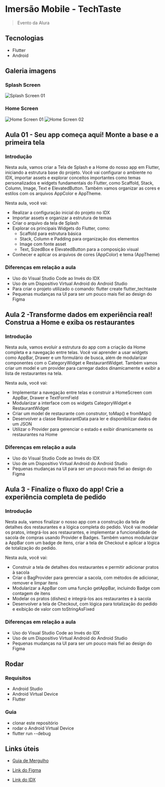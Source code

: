 # Imersão Mobile - TechTaste

> Evento da Alura

## Tecnologias

- Flutter
- Android

## Galeria imagens

### Splash Screen

![Splash Screen 01](/files/splash_screen_01.png)

### Home Screen

![Home Screen 01](/files/home_screen_01.png)
![Home Screen 02](/files/home_screen_02.png)

## Aula 01 - Seu app começa aqui! Monte a base e a primeira tela

### Introdução

Nesta aula, vamos criar a Tela de Splash e a Home do nosso app em Flutter, iniciando a estrutura base do projeto. Você vai configurar o ambiente no IDX, importar assets e explorar conceitos importantes como temas personalizados e widgets fundamentais do Flutter, como Scaffold, Stack, Column, Image, Text e ElevatedButton. Também vamos organizar as cores e estilos com os arquivos AppColor e AppTheme.

Nesta aula, você vai:

- Realizar a configuração inicial do projeto no IDX
- Importar assets e organizar a estrutura de temas
- Criar o arquivo da tela de Splash
- Explorar os principais Widgets do Flutter, como:
  - Scaffold para estrutura básica
  - Stack, Column e Padding para organização dos elementos
  - Image com fonte asset
  - Text, SizedBox e ElevatedButton para a composição visual
- Conhecer e aplicar os arquivos de cores (AppColor) e tema (AppTheme)

### Diferenças em relação a aula

- Uso do Visual Studio Code ao Invés do IDX
- Uso de um Dispositivo Virtual Android do Android Studio
- Para criar o projeto utilizado o comando: flutter create flutter_techtaste
- Pequenas mudanças na UI para ser um pouco mais fiel ao design do Figma

## Aula 2 -Transforme dados em experiência real! Construa a Home e exiba os restaurantes

### Introdução

Nesta aula, vamos evoluir a estrutura do app com a criação da Home completa e a navegação entre telas. Você vai aprender a usar widgets como AppBar, Drawer e um formulário de busca, além de modularizar componentes com o CategoryWidget e RestaurantWidget. Também vamos criar um model e um provider para carregar dados dinamicamente e exibir a lista de restaurantes na tela.

Nesta aula, você vai:

- Implementar a navegação entre telas e construir a HomeScreen com AppBar, Drawer e TextFormField
- Modularizar a interface com os widgets CategoryWidget e RestaurantWidget
- Criar um model de restaurante com construtor, toMap() e fromMap()
- Desenvolver a classe RestaurantData para ler e disponibilizar dados de um JSON
- Utilizar o Provider para gerenciar o estado e exibir dinamicamente os restaurantes na Home

### Diferenças em relação a aula

- Uso do Visual Studio Code ao Invés do IDX
- Uso de um Dispositivo Virtual Android do Android Studio
- Pequenas mudanças na UI para ser um pouco mais fiel ao design do Figma

## Aula 3 - Finalize o fluxo do app! Crie a experiência completa de pedido

### Introdução

Nesta aula, vamos finalizar o nosso app com a construção da tela de detalhes dos restaurantes e a lógica completa do pedido. Você vai modelar os pratos, integrá-los aos restaurantes, e implementar a funcionalidade de sacola de compras usando Provider e Badges. Também vamos modularizar a AppBar com um badge de itens, criar a tela de Checkout e aplicar a lógica de totalização do pedido.

Nesta aula, você vai:

- Construir a tela de detalhes dos restaurantes e permitir adicionar pratos à sacola
- Criar o BagProvider para gerenciar a sacola, com métodos de adicionar, remover e limpar itens
- Modularizar a AppBar com uma função getAppBar, incluindo Badge com contagem de itens
- Modelar os pratos (dishes) e integrá-los aos restaurantes e à sacola
- Desenvolver a tela de Checkout, com lógica para totalização do pedido e exibição de valor com toStringAsFixed

### Diferenças em relação a aula

- Uso do Visual Studio Code ao Invés do IDX
- Uso de um Dispositivo Virtual Android do Android Studio
- Pequenas mudanças na UI para ser um pouco mais fiel ao design do Figma

## Rodar

### Requisitos

- Android Studio
- Android Virtual Device
- Flutter

### Guia

- clonar este repositório
- rodar o Android Virtual Device
- flutter run --debug

## Links úteis

- [Guia de Mergulho](https://grupoalura.notion.site/Imers-o-Mobile-Guia-de-Mergulho-1ba379bdd09b80e3ac18c8512f31530d)

- [Link do Figma](https://www.figma.com/design/hpAZtmQmPPbdZK9SETFU43/TechTaste-%7C-Imers%C3%A3o--Copy-?node-id=7-47&p=f&t=3xQrLNE0XxJyiPBN-0)

- [Link do IDX](https://idx.google.com/)
